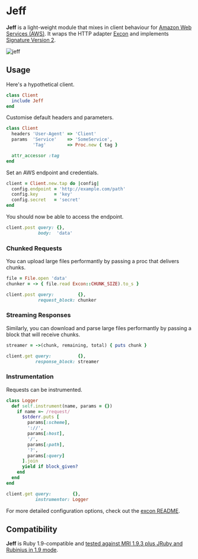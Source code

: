 # Jeff

**Jeff** is a light-weight module that mixes in client behaviour for [Amazon
Web Services (AWS)][aws]. It wraps the HTTP adapter [Excon][excon] and
implements [Signature Version 2][sign].

![jeff][jeff]

## Usage

Here's a hypothetical client.

```ruby
class Client
  include Jeff
end
```

Customise default headers and parameters.

```ruby
class Client
  headers 'User-Agent' => 'Client'
  params  'Service'    => 'SomeService',
          'Tag'        => Proc.new { tag }

  attr_accessor :tag
end
```

Set an AWS endpoint and credentials.

```ruby
client = Client.new.tap do |config|
  config.endpoint = 'http://example.com/path'
  config.key      = 'key'
  config.secret   = 'secret'
end
```

You should now be able to access the endpoint.

```ruby
client.post query: {},
            body:  'data'
```

### Chunked Requests

You can upload large files performantly by passing a proc that delivers chunks.

```ruby
file = File.open 'data'
chunker = -> { file.read Excon::CHUNK_SIZE).to_s }

client.post query:         {},
            request_block: chunker
```

### Streaming Responses

Similarly, you can download and parse large files performantly by passing a
block that will receive chunks.

```ruby
streamer = ->(chunk, remaining, total) { puts chunk }

client.get query:          {},
           response_block: streamer
```

### Instrumentation

Requests can be instrumented.

```ruby
class Logger
  def self.instrument(name, params = {})
    if name =~ /request/
      $stderr.puts [
        params[:scheme],
        '://',
        params[:host],
        '/',
        params[:path],
        '?',
        params[:query]
      ].join
      yield if block_given?
    end
  end
end

client.get query:        {},
           instrumentor: Logger
```

For more detailed configuration options, check out the [excon README][excon].

## Compatibility

**Jeff** is Ruby 1.9-compatible and [tested against MRI 1.9.3 plus JRuby and
Rubinius in 1.9 mode][travis].

[aws]:    http://aws.amazon.com/
[excon]:  https://github.com/geemus/excon
[sign]:   http://docs.amazonwebservices.com/general/latest/gr/signature-version-2.html
[jeff]:   http://f.cl.ly/items/0a3R3J0k1R2f423k1q2l/jeff.jpg
[travis]: http://travis-ci.org/#!/hakanensari/jeff

